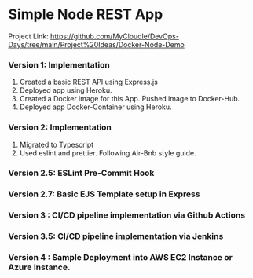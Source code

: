 # Simple Node REST App

Project Link: https://github.com/MyCloudle/DevOps-Days/tree/main/Project%20Ideas/Docker-Node-Demo

### Version 1: Implementation

1. Created a basic REST API using Express.js
2. Deployed app using Heroku.
3. Created a Docker image for this App. Pushed image to Docker-Hub.
4. Deployed app Docker-Container using Heroku.

### Version 2: Implementation

1. Migrated to Typescript
2. Used eslint and prettier. Following Air-Bnb style guide.

### Version 2.5: ESLint Pre-Commit Hook

### Version 2.7: Basic EJS Template setup in Express

### Version 3 : CI/CD pipeline implementation via Github Actions

### Version 3.5: CI/CD pipeline implementation via Jenkins

### Version 4 : Sample Deployment into AWS EC2 Instance or Azure Instance.
